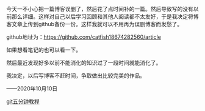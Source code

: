 今天一不小心把一篇博客误删了，然后花了点时间补的一篇。然后导致写的没有以前那么详细。这样对自己以后学习回顾和其他人阅读都不太友好，于是我决定将博客文章上传到github备份一份。这样我就可以不用再为误删博客而发愁了。

github地址为：https://github.com/catfish18674282560/article

如果想看笔记的也可以看一下。

然后最近发现好多以前不能消化的知识过了一段时间就能消化了。

我决定，以后写博客不赶时间，争取做出比较完美的作品。

——2020年10月10日

[git五分钟教程](https://www.runoob.com/w3cnote/git-five-minutes-tutorial.html)